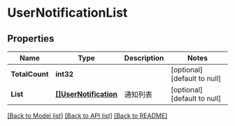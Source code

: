 # UserNotificationList

## Properties
Name | Type | Description | Notes
------------ | ------------- | ------------- | -------------
**TotalCount** | **int32** |  | [optional] [default to null]
**List** | [**[]UserNotification**](UserNotification.md) | 通知列表 | [optional] [default to null]

[[Back to Model list]](../README.md#documentation-for-models) [[Back to API list]](../README.md#documentation-for-api-endpoints) [[Back to README]](../README.md)


